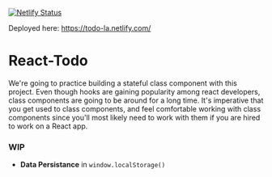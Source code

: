 [![Netlify Status](https://api.netlify.com/api/v1/badges/3f6d3295-6600-427d-b083-fc770d2bb4c9/deploy-status)](https://app.netlify.com/sites/todoapp-squarerobin/deploys)

Deployed here: https://todo-la.netlify.com/

# React-Todo

We're going to practice building a stateful class component with this project. Even though hooks are gaining popularity among react developers, class components are going to be around for a long time. It's imperative that you get used to class components, and feel comfortable working with class components since you'll most likely need to work with them if you are hired to work on a React app.



### WIP

- **Data Persistance** in `window.localStorage()` 


